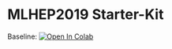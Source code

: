# MLHEP2019 Starter-Kit
 

Baseline: [![Open In Colab](https://colab.research.google.com/assets/colab-badge.svg)](https://colab.research.google.com/github/SangeonPark/mlhep2019\_2\_phase/blob/master/Copy\_of\_lhcb\_calo\_gan.ipynb)
